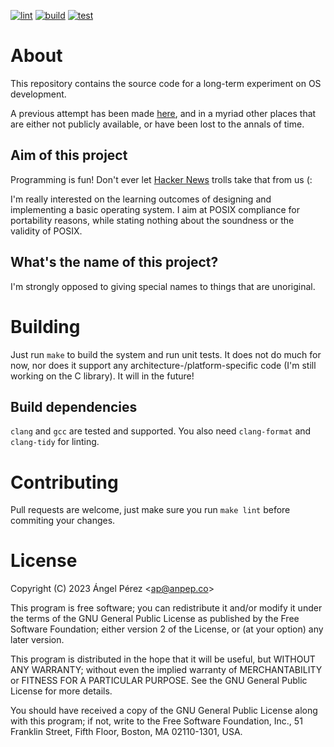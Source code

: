 [![lint](https://github.com/anpep/unix/actions/workflows/lint.yaml/badge.svg)](https://github.com/anpep/unix/actions/workflows/lint.yaml)
[![build](https://github.com/anpep/unix/actions/workflows/build.yaml/badge.svg)](https://github.com/anpep/unix/actions/workflows/build.yaml)
[![test](https://github.com/anpep/unix/actions/workflows/test.yaml/badge.svg)](https://github.com/anpep/unix/actions/workflows/test.yaml)

About
=====
This repository contains the source code for a long-term experiment on OS
development.

A previous attempt has been made [here](https://github.com/anpep/osdev), and in
a myriad other places that are either not publicly available, or have been lost
to the annals of time.

Aim of this project
-------------------

Programming is fun! Don't ever let [Hacker News](https://news.ycombinator.com)
trolls take that from us (:

I'm really interested on the learning outcomes of designing and implementing a
basic operating system. I aim at POSIX compliance for portability reasons,
while stating nothing about the soundness or the validity of POSIX.

What's the name of this project?
--------------------------------

I'm strongly opposed to giving special names to things that are unoriginal.

Building
========

Just run `make` to build the system and run unit tests. It does not do much for
now, nor does it support any architecture-/platform-specific code (I'm still
working on the C library). It will in the future!

Build dependencies
------------------

`clang` and `gcc` are tested and supported. You also need `clang-format` and
`clang-tidy` for linting.

Contributing
============

Pull requests are welcome, just make sure you run `make lint` before commiting
your changes.

License
=======
Copyright (C) 2023 Ángel Pérez \<ap@anpep.co\>

This program is free software; you can redistribute it and/or
modify it under the terms of the GNU General Public License
as published by the Free Software Foundation; either version 2
of the License, or (at your option) any later version.

This program is distributed in the hope that it will be useful,
but WITHOUT ANY WARRANTY; without even the implied warranty of
MERCHANTABILITY or FITNESS FOR A PARTICULAR PURPOSE.  See the
GNU General Public License for more details.

You should have received a copy of the GNU General Public License
along with this program; if not, write to the Free Software
Foundation, Inc., 51 Franklin Street, Fifth Floor, Boston, MA  02110-1301, USA.
